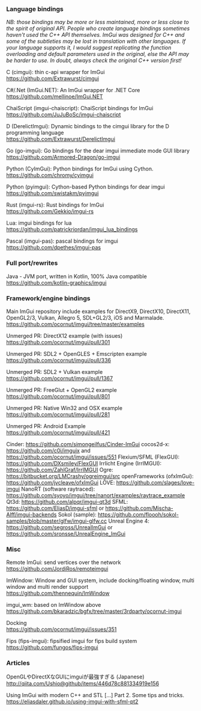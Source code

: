 ### Language bindings

_NB: those bindings may be more or less maintained, more or less close to the spirit of original API. People who create language bindings sometimes haven't used the C++ API themselves. ImGui was designed for C++ and some of the subtleties may be lost in translation with other languages. If your language supports it, I would suggest replicating the function overloading and default parameters used in the original, else the API may be harder to use. In doubt, always check the original C++ version first!_

C (cimgui): thin c-api wrapper for ImGui
<br>https://github.com/Extrawurst/cimgui

C#/.Net (ImGui.NET): An ImGui wrapper for .NET Core
<br>https://github.com/mellinoe/ImGui.NET

ChaiScript (imgui-chaiscript): ChaiScript bindings for ImGui
<br>https://github.com/JuJuBoSc/imgui-chaiscript

D (DerelictImgui): Dynamic bindings to the cimgui library for the D programming language
<br>https://github.com/Extrawurst/DerelictImgui

Go (go-imgui): Go bindings for the dear imgui immediate mode GUI library 
<br>https://github.com/Armored-Dragon/go-imgui

Python (CyImGui): Python bindings for ImGui using Cython.
<br>https://github.com/chromy/cyimgui

Python (pyimgui): Cython-based Python bindings for dear imgui
<br>https://github.com/swistakm/pyimgui

Rust (imgui-rs): Rust bindings for ImGui
<br>https://github.com/Gekkio/imgui-rs

Lua: imgui bindings for lua
<br>https://github.com/patrickriordan/imgui_lua_bindings

Pascal (imgui-pas): pascal bindings for imgui
<br>https://github.com/dpethes/imgui-pas

### Full port/rewrites

Java - JVM port, written in Kotlin, 100% Java compatible
<br>https://github.com/kotlin-graphics/imgui

### Framework/engine bindings

Main ImGui repository include examples for DirectX9, DirectX10, DirectX11, OpenGL2/3, Vulkan, Allegro 5, SDL+GL2/3, iOS and Marmalade.
<br>https://github.com/ocornut/imgui/tree/master/examples

Unmerged PR: DirectX12 example (with issues)
<br>https://github.com/ocornut/imgui/pull/301

Unmerged PR: SDL2 + OpenGLES + Emscripten example
<br>https://github.com/ocornut/imgui/pull/336

Unmerged PR: SDL2 + Vulkan example
<br>https://github.com/ocornut/imgui/pull/1367

Unmerged PR: FreeGlut + OpenGL2 example
<br>https://github.com/ocornut/imgui/pull/801

Unmerged PR: Native Win32 and OSX example
<br>https://github.com/ocornut/imgui/pull/281

Unmerged PR: Android Example
<br>https://github.com/ocornut/imgui/pull/421

Cinder: https://github.com/simongeilfus/Cinder-ImGui
cocos2d-x: https://github.com/c0i/imguix and https://github.com/ocornut/imgui/issues/551
Flexium/SFML (FlexGUI): https://github.com/DXsmiley/FlexGUI
Irrlicht Engine (IrrIMGUI): https://github.com/ZahlGraf/IrrIMGUI
Ogre: https://bitbucket.org/LMCrashy/ogreimgui/src
openFrameworks (ofxImGui): https://github.com/jvcleave/ofxImGui
LÖVE: https://github.com/slages/love-imgui
NanoRT (software raytraced): https://github.com/syoyo/imgui/tree/nanort/examples/raytrace_example
Qt3d: https://github.com/alpqr/imgui-qt3d
SFML: https://github.com/EliasD/imgui-sfml or https://github.com/Mischa-Alff/imgui-backends
Sokol (sample): https://github.com/floooh/sokol-samples/blob/master/glfw/imgui-glfw.cc
Unreal Engine 4: https://github.com/segross/UnrealImGui or https://github.com/sronsse/UnrealEngine_ImGui

### Misc

Remote ImGui: send vertices over the network
<br>https://github.com/JordiRos/remoteimgui

ImWindow: Window and GUI system, include docking/floating window, multi window and multi render support
<br>https://github.com/thennequin/ImWindow

imgui_wm: based on ImWindow above
<br>https://github.com/bkaradzic/bgfx/tree/master/3rdparty/ocornut-imgui

Docking
<br>https://github.com/ocornut/imgui/issues/351

Fips (fips-imgui): fipsified imgui for fips build system
<br>https://github.com/fungos/fips-imgui

### Articles

OpenGLやDirectXなGUIにimguiが最強すぎる (Japanese)
<br>http://qiita.com/Ushio@github/items/446d78c881334919e156

Using ImGui with modern C++ and STL [...] Part 2. Some tips and tricks.
<br>https://eliasdaler.github.io/using-imgui-with-sfml-pt2